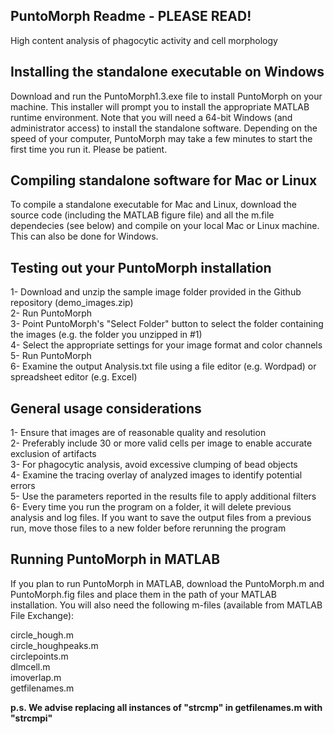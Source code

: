 ## PuntoMorph Readme - PLEASE READ!
High content analysis of phagocytic activity and cell morphology

## Installing the standalone executable on Windows
Download and run the PuntoMorph1.3.exe file to install PuntoMorph on your machine. This installer will prompt you to install the appropriate MATLAB runtime environment. Note that you will need a 64-bit Windows (and administrator access) to install the standalone software. Depending on the speed of your computer, PuntoMorph may take a few minutes to start the first time you run it. Please be patient. 

## Compiling standalone software for Mac or Linux
To compile a standalone executable for Mac and Linux, download the source code (including the MATLAB figure file) and all the m.file dependecies (see below) and compile on your local Mac or Linux machine. This can also be done for Windows. 

## Testing out your PuntoMorph installation
1- Download and unzip the sample image folder provided in the Github repository (demo_images.zip) <br />
2- Run PuntoMorph <br />
3- Point PuntoMorph's "Select Folder" button to select the folder containing the images (e.g. the folder you unzipped in #1) <br />
4- Select the appropriate settings for your image format and color channels <br />
5- Run PuntoMorph <br />
6- Examine the output Analysis.txt file using a file editor (e.g. Wordpad) or spreadsheet editor (e.g. Excel) <br />

## General usage considerations
1- Ensure that images are of reasonable quality and resolution <br />
2- Preferably include 30 or more valid cells per image to enable accurate exclusion of artifacts <br />
3- For phagocytic analysis, avoid excessive clumping of bead objects <br />
4- Examine the tracing overlay of analyzed images to identify potential errors <br />
5- Use the parameters reported in the results file to apply additional filters <br />
6- Every time you run the program on a folder, it will delete previous analysis and log files. If you want to save the output files from a previous run, move those files to a new folder before rerunning the program<br />

## Running PuntoMorph in MATLAB
If you plan to run PuntoMorph in MATLAB, download the PuntoMorph.m and PuntoMorph.fig files and place them in the path of your MATLAB installation. You will also need the following m-files (available from MATLAB File Exchange): <br />

circle_hough.m <br />
circle_houghpeaks.m <br />
circlepoints.m <br />
dlmcell.m <br />
imoverlap.m <br />
getfilenames.m  <br />

**p.s. We advise replacing all instances of "strcmp" in getfilenames.m with "strcmpi"**
